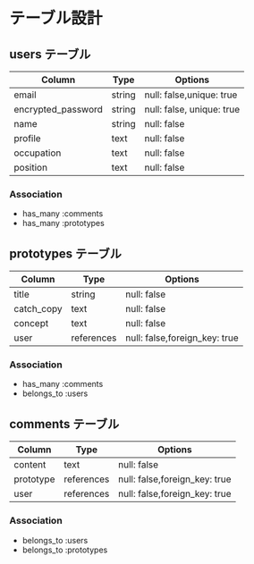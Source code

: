 # テーブル設計

## users テーブル

| Column             | Type   | Options                   |
| ------------------ | ------ | --------------------------|
|  email             | string | null: false,unique: true  |
|  encrypted_password| string | null: false, unique: true |
|  name              | string | null: false               |
|  profile           | text   |    null: false            |
|  occupation        | text   |    null: false            |
|  position          | text   |    null: false            |
  

### Association

- has_many :comments
- has_many :prototypes 

## prototypes テーブル

| Column      | Type         | Options                        |
| ------------| -------------| ------------------------------ |
|  title      |   string     | null: false                    |
|  catch_copy |   text       | null: false                    |
|  concept    |   text       | null: false                    |
|  user       |   references | null: false,foreign_key: true  |


### Association

- has_many :comments
- belongs_to :users

## comments テーブル

| Column        | Type       | Options                         |
| --------------| ---------- | ------------------------------  |
| content       | text       | null: false                     |
| prototype     | references | null: false,foreign_key: true   |
| user          | references | null: false,foreign_key: true   |



### Association

- belongs_to :users 
- belongs_to :prototypes
